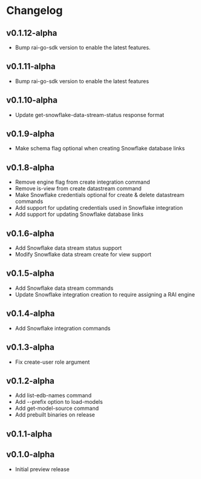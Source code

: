 # Changelog

## v0.1.12-alpha
* Bump rai-go-sdk version to enable the latest features.

## v0.1.11-alpha
* Bump rai-go-sdk version to enable the latest features

## v0.1.10-alpha
* Update get-snowflake-data-stream-status response format

## v0.1.9-alpha

* Make schema flag optional when creating Snowflake database links

## v0.1.8-alpha

* Remove engine flag from create integration command
* Remove is-view from create datastream command
* Make Snowflake credentials optional for create & delete datastream commands
* Add support for updating credentials used in Snowflake integration
* Add support for updating Snowflake database links

## v0.1.6-alpha

* Add Snowflake data stream status support
* Modify Snowflake data stream create for view support

## v0.1.5-alpha

* Add Snowflake data stream commands
* Update Snowflake integration creation to require assigning a RAI engine

## v0.1.4-alpha

* Add Snowflake integration commands

## v0.1.3-alpha

* Fix create-user role argument

## v0.1.2-alpha

* Add list-edb-names command
* Add --prefix option to load-models
* Add get-model-source command
* Add prebuilt binaries on release

## v0.1.1-alpha

## v0.1.0-alpha

* Initial preview release
